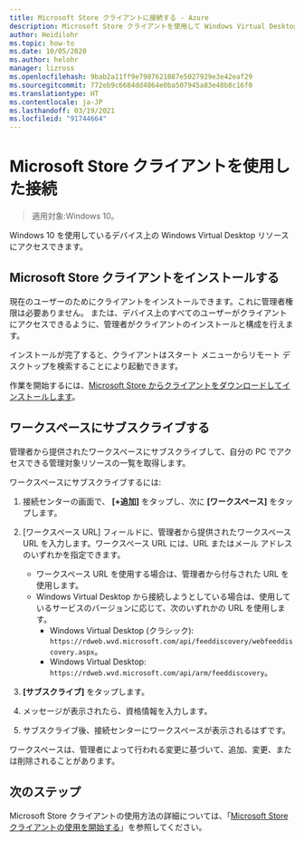```yaml
---
title: Microsoft Store クライアントに接続する - Azure
description: Microsoft Store クライアントを使用して Windows Virtual Desktop に接続する方法。
author: Heidilohr
ms.topic: how-to
ms.date: 10/05/2020
ms.author: helohr
manager: lizross
ms.openlocfilehash: 9bab2a11ff9e7907621087e5027929e3e42eaf29
ms.sourcegitcommit: 772eb9c6684dd4864e0ba507945a83e48b8c16f0
ms.translationtype: HT
ms.contentlocale: ja-JP
ms.lasthandoff: 03/19/2021
ms.locfileid: "91744664"
---
```

# <a name="connect-with-the-microsoft-store-client"></a>Microsoft Store クライアントを使用した接続

>適用対象:Windows 10。

Windows 10 を使用しているデバイス上の Windows Virtual Desktop リソースにアクセスできます。

## <a name="install-the-microsoft-store-client"></a>Microsoft Store クライアントをインストールする

現在のユーザーのためにクライアントをインストールできます。これに管理者権限は必要ありません。 または、デバイス上のすべてのユーザーがクライアントにアクセスできるように、管理者がクライアントのインストールと構成を行えます。

インストールが完了すると、クライアントはスタート メニューからリモート デスクトップを検索することにより起動できます。

作業を開始するには、[Microsoft Store からクライアントをダウンロードしてインストールします](https://www.microsoft.com/store/productId/9WZDNCRFJ3PS)。

## <a name="subscribe-to-a-workspace"></a>ワークスペースにサブスクライブする

管理者から提供されたワークスペースにサブスクライブして、自分の PC でアクセスできる管理対象リソースの一覧を取得します。

ワークスペースにサブスクライブするには:

1. 接続センターの画面で、 **[+追加]** をタップし、次に **[ワークスペース]** をタップします。
2. [ワークスペース URL] フィールドに、管理者から提供されたワークスペース URL を入力します。ワークスペース URL には、URL またはメール アドレスのいずれかを指定できます。
   
   - ワークスペース URL を使用する場合は、管理者から付与された URL を使用します。
   - Windows Virtual Desktop から接続しようとしている場合は、使用しているサービスのバージョンに応じて、次のいずれかの URL を使用します。
       - Windows Virtual Desktop (クラシック): `https://rdweb.wvd.microsoft.com/api/feeddiscovery/webfeeddiscovery.aspx`。
       - Windows Virtual Desktop: `https://rdweb.wvd.microsoft.com/api/arm/feeddiscovery`。
  
3. **[サブスクライブ]** をタップします。
4. メッセージが表示されたら、資格情報を入力します。
5. サブスクライブ後、接続センターにワークスペースが表示されるはずです。

ワークスペースは、管理者によって行われる変更に基づいて、追加、変更、または削除されることがあります。

## <a name="next-steps"></a>次のステップ

Microsoft Store クライアントの使用方法の詳細については、「[Microsoft Store クライアントの使用を開始する](/windows-server/remote/remote-desktop-services/clients/windows/)」を参照してください。